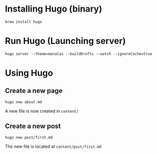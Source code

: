 # Installing Hugo (binary)

`brew install hugo`

# Run Hugo (Launching server)

`hugo server --theme=manalas --buildDrafts --watch --ignoreCache=true`

# Using Hugo

## Create a new page

`hugo new about.md`

A new file is now created in `content/`

## Create a new post

`hugo new post/first.md`

The new file is located at `content/post/first.md`
